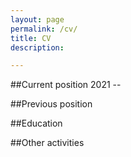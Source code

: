 ```yaml
---
layout: page
permalink: /cv/
title: CV
description: 

---
```


##Current position
2021 -- 


##Previous position

##Education

##Other activities